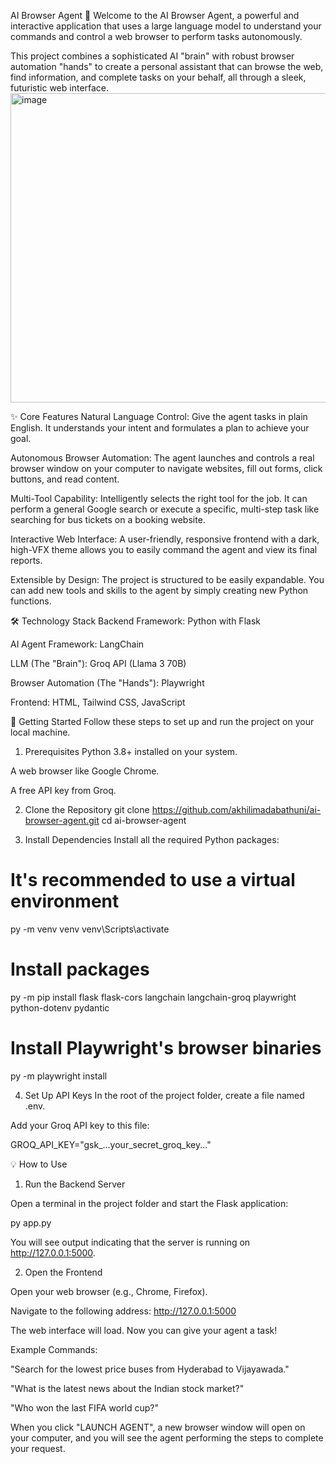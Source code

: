 AI Browser Agent 🤖
Welcome to the AI Browser Agent, a powerful and interactive application that uses a large language model to understand your commands and control a web browser to perform tasks autonomously.

This project combines a sophisticated AI "brain" with robust browser automation "hands" to create a personal assistant that can browse the web, find information, and complete tasks on your behalf, all through a sleek, futuristic web interface.
<img width="959" height="495" alt="image" src="https://github.com/user-attachments/assets/f54c54bb-369a-4d4a-b5a8-c24491089f9c" />


✨ Core Features
Natural Language Control: Give the agent tasks in plain English. It understands your intent and formulates a plan to achieve your goal.

Autonomous Browser Automation: The agent launches and controls a real browser window on your computer to navigate websites, fill out forms, click buttons, and read content.

Multi-Tool Capability: Intelligently selects the right tool for the job. It can perform a general Google search or execute a specific, multi-step task like searching for bus tickets on a booking website.

Interactive Web Interface: A user-friendly, responsive frontend with a dark, high-VFX theme allows you to easily command the agent and view its final reports.

Extensible by Design: The project is structured to be easily expandable. You can add new tools and skills to the agent by simply creating new Python functions.

🛠️ Technology Stack
Backend Framework: Python with Flask

AI Agent Framework: LangChain

LLM (The "Brain"): Groq API (Llama 3 70B)

Browser Automation (The "Hands"): Playwright

Frontend: HTML, Tailwind CSS, JavaScript

🚀 Getting Started
Follow these steps to set up and run the project on your local machine.

1. Prerequisites
Python 3.8+ installed on your system.

A web browser like Google Chrome.

A free API key from Groq.

2. Clone the Repository
git clone https://github.com/akhilimadabathuni/ai-browser-agent.git
cd ai-browser-agent

3. Install Dependencies
Install all the required Python packages:

# It's recommended to use a virtual environment
py -m venv venv
venv\Scripts\activate

# Install packages
py -m pip install flask flask-cors langchain langchain-groq playwright python-dotenv pydantic

# Install Playwright's browser binaries
py -m playwright install

4. Set Up API Keys
In the root of the project folder, create a file named .env.

Add your Groq API key to this file:

GROQ_API_KEY="gsk_...your_secret_groq_key..."

💡 How to Use
1. Run the Backend Server

Open a terminal in the project folder and start the Flask application:

py app.py

You will see output indicating that the server is running on http://127.0.0.1:5000.

2. Open the Frontend

Open your web browser (e.g., Chrome, Firefox).

Navigate to the following address:
http://127.0.0.1:5000

The web interface will load. Now you can give your agent a task!

Example Commands:

"Search for the lowest price buses from Hyderabad to Vijayawada."

"What is the latest news about the Indian stock market?"

"Who won the last FIFA world cup?"

When you click "LAUNCH AGENT", a new browser window will open on your computer, and you will see the agent performing the steps to complete your request.
